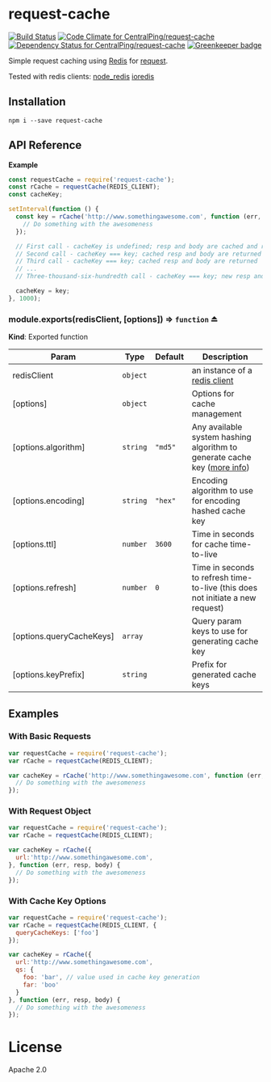 request-cache
====================

[![Build Status](https://travis-ci.org/CentralPing/request-cache.svg?branch=master)](https://travis-ci.org/CentralPing/request-cache)
[![Code Climate for CentralPing/request-cache](https://codeclimate.com/github/CentralPing/request-cache/badges/gpa.svg)](https://codeclimate.com/github/CentralPing/request-cache)
[![Dependency Status for CentralPing/request-cache](https://david-dm.org/CentralPing/request-cache.svg)](https://david-dm.org/CentralPing/request-cache)
[![Greenkeeper badge](https://badges.greenkeeper.io/CentralPing/request-cache.svg)](https://greenkeeper.io/)

Simple request caching using [Redis](http://redis.io/) for [request](https://github.com/request/request).

Tested with redis clients: [node_redis](https://github.com/mranney/node_redis) [ioredis](https://github.com/luin/ioredis)

## Installation

`npm i --save request-cache`

## API Reference
**Example**  
```js
const requestCache = require('request-cache');
const rCache = requestCache(REDIS_CLIENT);
const cacheKey;

setInterval(function () {
  const key = rCache('http://www.somethingawesome.com', function (err, resp, body) {
    // Do something with the awesomeness
  });

  // First call - cacheKey is undefined; resp and body are cached and returned
  // Second call - cacheKey === key; cached resp and body are returned
  // Third call - cacheKey === key; cached resp and body are returned
  // ...
  // Three-thousand-six-hundredth call - cacheKey === key; new resp and body are cached returned

  cacheKey = key;
}, 1000);
```
<a name="exp_module_request-cache--module.exports"></a>

### module.exports(redisClient, [options]) ⇒ <code>function</code> ⏏
**Kind**: Exported function  

| Param | Type | Default | Description |
| --- | --- | --- | --- |
| redisClient | <code>object</code> |  | an instance of a [redis client](https://github.com/mranney/node_redis) |
| [options] | <code>object</code> |  | Options for cache management |
| [options.algorithm] | <code>string</code> | <code>&quot;md5&quot;</code> | Any available system hashing algorithm to generate cache key ([more info](https://nodejs.org/api/crypto.html#crypto_crypto_createhash_algorithm)) |
| [options.encoding] | <code>string</code> | <code>&quot;hex&quot;</code> | Encoding algorithm to use for encoding hashed cache key |
| [options.ttl] | <code>number</code> | <code>3600</code> | Time in seconds for cache time-to-live |
| [options.refresh] | <code>number</code> | <code>0</code> | Time in seconds to refresh time-to-live (this does not initiate a new request) |
| [options.queryCacheKeys] | <code>array</code> |  | Query param keys to use for generating cache key |
| [options.keyPrefix] | <code>string</code> |  | Prefix for generated cache keys |


## Examples

### With Basic Requests
```js
var requestCache = require('request-cache');
var rCache = requestCache(REDIS_CLIENT);

var cacheKey = rCache('http://www.somethingawesome.com', function (err, resp, body) {
  // Do something with the awesomeness
});
```

### With Request Object
```js
var requestCache = require('request-cache');
var rCache = requestCache(REDIS_CLIENT);

var cacheKey = rCache({
  url:'http://www.somethingawesome.com',
}, function (err, resp, body) {
  // Do something with the awesomeness
});
```

### With Cache Key Options
```js
var requestCache = require('request-cache');
var rCache = requestCache(REDIS_CLIENT, {
  queryCacheKeys: ['foo']
});

var cacheKey = rCache({
  url:'http://www.somethingawesome.com',
  qs: {
    foo: 'bar', // value used in cache key generation
    far: 'boo'
  }
}, function (err, resp, body) {
  // Do something with the awesomeness
});
```

# License

Apache 2.0
